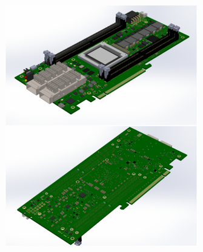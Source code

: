 ![VCU1525_PCBA_TOP](VCU1525_PCB_ASSEMBLY_TOP2.PNG?raw=true "PCBA TOP")
![VCU1525_PCBA_BOT](VCU1525_PCB_ASSEMBLY_BOT2.PNG?raw=true "PCBA BOT")

